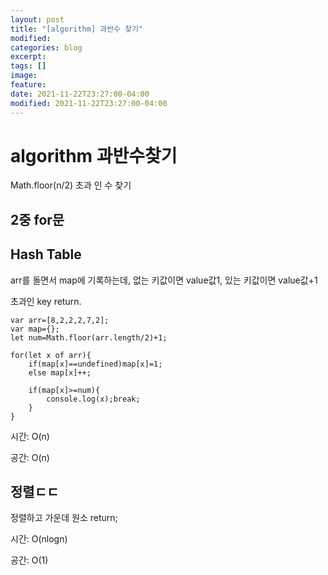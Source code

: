 ```yaml
---
layout: post
title: "[algorithm] 과반수 찾기"
modified:
categories: blog
excerpt:
tags: []
image:
feature:
date: 2021-11-22T23:27:00-04:00
modified: 2021-11-22T23:27:00-04:00
---
```


# algorithm 과반수찾기
Math.floor(n/2) 초과 인 수 찾기

## 2중 for문


## Hash Table
arr를 돌면서 map에 기록하는데, 없는 키값이면 value값1, 있는 키값이면 value값+1

초과인 key return.

```
var arr=[8,2,2,2,7,2];
var map={};
let num=Math.floor(arr.length/2)+1;

for(let x of arr){
	if(map[x]==undefined)map[x]=1;
	else map[x]++;
	
	if(map[x]>=num){
		console.log(x);break;
	}
}
```
시간: O(n)

공간: O(n)

## 정렬ㄷㄷ
정렬하고 가운데 원소 return;

시간: O(nlogn)

공간: O(1)
